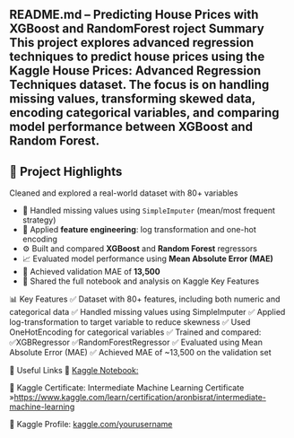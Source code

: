README.md – Predicting House Prices with XGBoost and RandomForest
roject Summary
This project explores advanced regression techniques to predict house prices using the Kaggle House Prices: Advanced Regression Techniques dataset. 
The focus is on handling missing values, transforming skewed data, encoding categorical variables, and comparing model performance between XGBoost and Random Forest.
---

## 📌 Project Highlights

Cleaned and explored a real-world dataset with 80+ variables
- 🧹 Handled missing values using `SimpleImputer` (mean/most frequent strategy)
- 🧠 Applied **feature engineering**: log transformation and one-hot encoding
- ⚙️ Built and compared **XGBoost** and **Random Forest** regressors
- 📈 Evaluated model performance using **Mean Absolute Error (MAE)**
- 🏅 Achieved validation MAE of **13,500**
- 🔗 Shared the full notebook and analysis on Kaggle Key Features


📊 Key Features
 ✅ Dataset with 80+ features, including both numeric and categorical data
✅ Handled missing values using SimpleImputer
✅ Applied log-transformation to target variable to reduce skewness
✅ Used OneHotEncoding for categorical variables
✅ Trained and compared:
✅XGBRegressor
✅RandomForestRegressor
✅ Evaluated using Mean Absolute Error (MAE)
✅ Achieved MAE of ~13,500 on the validation set

🔗 Useful Links
🧠 [Kaggle Notebook:](https://www.kaggle.com/code/aronbisrat/exercise-xgboost)

🏅 Kaggle Certificate:
Intermediate Machine Learning Certificate »https://www.kaggle.com/learn/certification/aronbisrat/intermediate-machine-learning



💼 Kaggle Profile:
[kaggle.com/yourusername](https://www.kaggle.com/aronbisrat)
